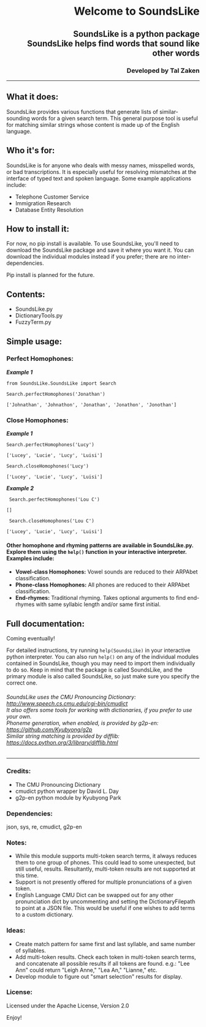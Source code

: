 # <p align="right">Welcome to SoundsLike</p>
    
## <p align="right">SoundsLike is a python package  <br>SoundsLike helps find words that sound like other words</p>

### <p align="right">**Developed by Tal Zaken**</p>

***

## What it does:
SoundsLike provides various functions that generate lists of similar-sounding words for a given search term. This general purpose tool is useful for matching similar strings whose content is made up of the English language.

## Who it's for:
SoundsLike is for anyone who deals with messy names, misspelled words, or bad transcriptions. It is especially useful for resolving mismatches at the interface of typed text and spoken language. Some example applications include:
- Telephone Customer Service
- Immigration Research
- Database Entity Resolution

## How to install it:
For now, no pip install is available. To use SoundsLike, you'll need to download the SoundsLike package and save it where you want it. You can download the individual modules instead if you prefer; there are no inter-dependencies. 

Pip install is planned for the future.

## Contents:
- SoundsLike.py
- DictionaryTools.py
- FuzzyTerm.py

## Simple usage:
### Perfect Homophones:
***Example 1***

    from SoundsLike.SoundsLike import Search
    
    Search.perfectHomophones('Jonathan')
    
`['Johnathan', 'Johnathon', 'Jonathan', 'Jonathon', 'Jonothan']`

### Close Homophones:
***Example 1***

    Search.perfectHomophones('Lucy')

`['Lucey', 'Lucie', 'Lucy', 'Luisi']`

    Search.closeHomophones('Lucy')

`['Lucey', 'Lucie', 'Lucy', 'Luisi']`

***Example 2***

     Search.perfectHomophones('Lou C')
    
`[]`

     Search.closeHomophones('Lou C')
    
`['Lucey', 'Lucie', 'Lucy', 'Luisi']`

#### Other homophone and rhyming patterns are available in SoundsLike.py. Explore them using the `help()` function in your interactive interpreter.  <br>Examples include:
- **Vowel-class Homophones:**  Vowel sounds are reduced to their ARPAbet classification.
- **Phone-class Homophones:**  All phones are reduced to their ARPAbet classification.
- **End-rhymes:**  Traditional rhyming. Takes optional arguments to find end-rhymes with same syllabic length and/or same first initial.



## Full documentation:
Coming eventually! 

For detailed instructions, try running `help(SoundsLike)` in your interactive python interpreter. 
You can also run `help()` on any of the individual modules contained in SoundsLike, though you may need to import them individually to do so. Keep in mind that the package is called SoundsLike, and the primary module is also called SoundsLike, so just make sure you specify the correct one.
            
###### SoundsLike uses the CMU Pronouncing Dictionary: http://www.speech.cs.cmu.edu/cgi-bin/cmudict  <br>It also offers some tools for working with dictionaries, if you prefer to use your own. <br>Phoneme generation, when enabled, is provided by g2p-en: https://github.com/Kyubyong/g2p  <br>Similar string matching is provided by difflib: https://docs.python.org/3/library/difflib.html  




***

### Credits:
- The CMU Pronouncing Dictionary
- cmudict python wrapper by David L. Day
- g2p-en python module by Kyubyong Park

### Dependencies:
      
json, sys, re, cmudict, g2p-en
 
### Notes:
- While this module supports multi-token search terms, it always reduces them to one group of phones. This could lead to some unexpected, but still useful, results. Resultantly, multi-token results are not supported at this time.
- Support is not presently offered for multiple pronunciations of a given token.
- English Language CMU Dict can be swapped out for any other pronunciation dict by uncommenting and setting the DictionaryFilepath to point at a JSON file. This would be useful if one wishes to add terms to a custom dictionary.

### Ideas:

- Create match pattern for same first and last syllable, and same number of syllables.
- Add multi-token results. Check each token in multi-token search terms, and concatenate all possible results if all tokens are found. e.g.: "Lee Ann" could return "Leigh Anne," "Lea An," "Lianne," etc.
- Develop module to figure out "smart selection" results for display.

### License:

Licensed under the Apache License, Version 2.0

Enjoy!



